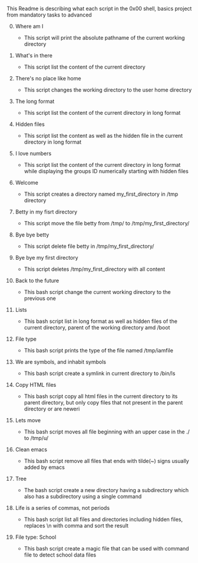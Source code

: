 This Readme is describing what each script in the 0x00 shell, basics project from mandatory tasks to advanced

0. Where am I
	- This script will print the absolute pathname of the current working directory

1. What's in there
	- This script list the content of the current directory

2. There's no place like home
	- This script changes the working directory to the user home directory

3. The long format
	- This script list the content of the current directory in long format

4. Hidden files
	- This script list the content as well as the hidden file in the current 		directory in long format

5. I love numbers
	- This script list the content of the current directory in long format 		while displaying the groups ID numerically starting with hidden files

6. Welcome
	- This script creates a directory named my_first_directory in /tmp 		directory

7. Betty in my fisrt directory
	- This script move the file betty from /tmp/ to /tmp/my_first_directory/

8. Bye bye betty
	- This script delete file betty in /tmp/my_first_directory/

9. Bye bye my first directory
	- This script deletes /tmp/my_first_directory with all content

10. Back to the future
	- This bash script change the current working directory to the previous 		one

11. Lists
	- This bash script list in long format as well as hidden files of the 		current directory, parent of the working directory amd /boot

12. File type
	- This bash script prints the  type of the file named /tmp/iamfile

13. We are symbols, and inhabit symbols
	- This bash script create a symlink in current directory to /bin/ls

14. Copy HTML files
	- This bash script copy all html files in the current directory to its 		parent directory, but only copy files that not present in the parent 		directory or are neweri

15. Lets move
	- This bash script moves all file beginning with an upper case in the ./ 		to /tmp/u/

16. Clean emacs
	- This bash script remove all files that ends with tilde(~) signs usually 	added by emacs

17. Tree
	- The bash script create a new directory having a subdirectory which also 	has a subdirectory using a single command

18. Life is a series of commas, not periods
	- This bash script list all files and directories including hidden files, 	replaces \n with comma and sort the result

19. File type: School
	- This bash script create a magic file that can be used with command file 	to detect school data files
